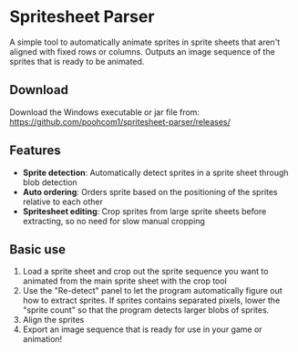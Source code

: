 # Spritesheet Parser

A simple tool to automatically animate sprites in sprite sheets that aren't aligned with fixed rows or columns. Outputs an image sequence of the sprites that is ready to be animated.

## Download

Download the Windows executable or jar file from:
https://github.com/poohcom1/spritesheet-parser/releases/

## Features
- **Sprite detection**: Automatically detect sprites in a sprite sheet through blob detection
- **Auto ordering**: Orders sprite based on the positioning of the sprites relative to each other
- **Spritesheet editing**: Crop sprites from large sprite sheets before extracting, so no need for slow manual cropping

## Basic use
1. Load a sprite sheet and crop out the sprite sequence you want to animated from the main sprite sheet with the crop tool
2. Use the "Re-detect" panel to let the program automatically figure out how to extract sprites. If sprites contains separated pixels, lower the "sprite count" so that the program detects larger blobs of sprites.
3. Align the sprites
4. Export an image sequence that is ready for use in your game or animation!
